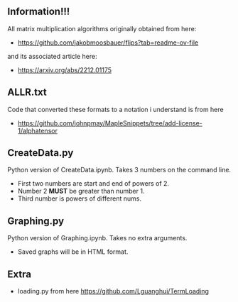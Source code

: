 ## Information!!!

All matrix multiplication algorithms originally obtained from here:

- https://github.com/jakobmoosbauer/flips?tab=readme-ov-file

and its associated article here:

- https://arxiv.org/abs/2212.01175

## ALLR.txt

Code that converted these formats to a notation i understand is from here

- https://github.com/johnpmay/MapleSnippets/tree/add-license-1/alphatensor

## CreateData.py

Python version of CreateData.ipynb. Takes 3 numbers on the command line.

- First two numbers are start and end of powers of 2.
 - Number 2 **MUST** be greater than number 1.
- Third number is powers of different nums.

## Graphing.py

Python version of Graphing.ipynb. Takes no extra arguments.

- Saved graphs will be in HTML format.

## Extra

- loading.py from here https://github.com/Lguanghui/TermLoading